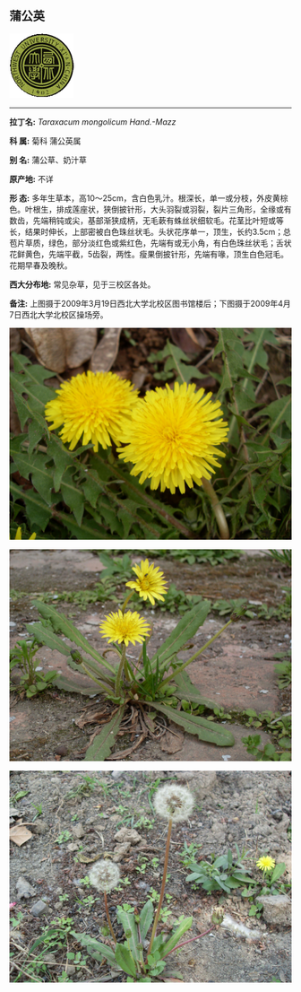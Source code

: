 ## 蒲公英

![西北大学校园网络植物志](JPG/nwu.gif)

---

**拉丁名:**  _Taraxacum mongolicum Hand.-Mazz_

**科 属:** 菊科 蒲公英属

**别 名:** 蒲公草、奶汁草

**原产地:** 不详

**形  态:** 多年生草本，高10～25cm，含白色乳汁。根深长，单一或分枝，外皮黄棕色。叶根生，排成莲座状，狭倒披针形，大头羽裂或羽裂，裂片三角形，全缘或有数齿，先端稍钝或尖，基部渐狭成柄，无毛蔌有蛛丝状细软毛。花茎比叶短或等长，结果时伸长，上部密被白色珠丝状毛。头状花序单一，顶生，长约3.5cm；总苞片草质，绿色，部分淡红色或紫红色，先端有或无小角，有白色珠丝状毛；舌状花鲜黄色，先端平截，5齿裂，两性。瘦果倒披针形，先端有喙，顶生白色冠毛。花期早春及晚秋。　

**西大分布地:** 常见杂草，见于三校区各处。

**备注:** 上图摄于2009年3月19日西北大学北校区图书馆楼后；下图摄于2009年4月7日西北大学北校区操场旁。　　

![蒲公英](JPG/蒲公英.JPG) 

![蒲公英](JPG/蒲公英1.JPG) 

![蒲公英](JPG/蒲公英2.JPG) 

